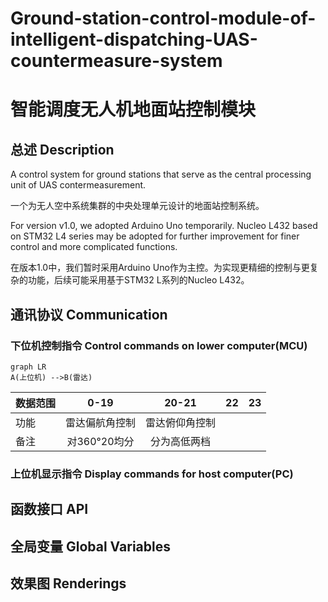 # Ground-station-control-module-of-intelligent-dispatching-UAS-countermeasure-system

# 智能调度无人机地面站控制模块

## 总述 Description
A control system for ground stations that serve as the central processing unit of UAS contermeasurement.

一个为无人空中系统集群的中央处理单元设计的地面站控制系统。

For version v1.0, we adopted Arduino Uno temporarily. Nucleo L432 based on STM32 L4 series may be adopted for further improvement for finer control and more complicated functions.

在版本1.0中，我们暂时采用Arduino Uno作为主控。为实现更精细的控制与更复杂的功能，后续可能采用基于STM32 L系列的Nucleo L432。

## 通讯协议 Communication

### 下位机控制指令 Control commands on lower computer(MCU)

```mermaid
graph LR
A(上位机) -->B(雷达)
```

| 数据范围 |  0-19  | 20-21 |   22   |   23   |
| :-----  | :----: | :----: | :----: | :----: |
| 功能    | 雷达偏航角控制 | 雷达俯仰角控制 | | |
| 备注    | 对360°20均分 | 分为高低两档 | | |

### 上位机显示指令 Display commands for host computer(PC)

## 函数接口 API

## 全局变量 Global Variables

## 效果图 Renderings
